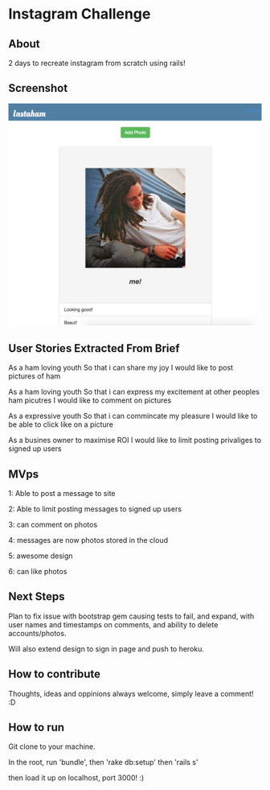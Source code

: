 Instagram Challenge
===================

About
-------
2 days to recreate instagram from scratch using rails!

Screenshot
-----

![screenshot](./instaham/public/Screenshot.png)


User Stories Extracted From Brief
-----

As a ham loving youth
So that i can share my joy
I would like to post pictures of ham

As a ham loving youth
So that i can express my excitement at other peoples ham picutres
I would like to comment on pictures

As a expressive youth
So that i can commincate my pleasure
I would like to be able to click like on a picture

As a busines owner
to maximise ROI
I would like to limit posting privaliges to signed up users

MVps
-----

1: Able to post a message to site

2: Able to limit posting messages to signed up users

3: can comment on photos

4: messages are now photos stored in the cloud

5: awesome design

6: can like photos


Next Steps
-----

Plan to fix issue with bootstrap gem causing tests to fail, and expand, with user names and timestamps on comments, and ability to delete accounts/photos.

Will also extend design to sign in page and push to heroku.

How to contribute
-----

Thoughts, ideas and oppinions always welcome, simply leave a comment! :D

How to run
-----

Git clone to your machine.

In the root, run 'bundle', then 'rake db:setup' then 'rails s'

then load it up on localhost, port 3000! :)


